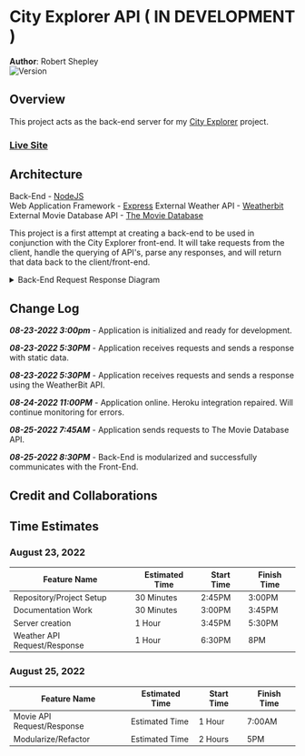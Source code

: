 # City Explorer API ( IN DEVELOPMENT )

**Author**: Robert Shepley  
![Version](https://img.shields.io/github/package-json/v/shepleysound/city-explorer-api)

## Overview

This project acts as the back-end server for my [City Explorer](https://github.com/shepleysound/city-explorer) project.

### [Live Site](https://shepleysound-city-explorer.netlify.app/)

## Architecture
<!-- Provide a detailed description of the application design. What technologies (languages, libraries, etc) you're using, and any other relevant design information. -->
Back-End - [NodeJS](https://nodejs.org/)  
Web Application Framework - [Express](https://expressjs.com/)
External Weather API - [Weatherbit](https://www.weatherbit.io/api)
External Movie Database API - [The Movie Database](https://developers.themoviedb.org/)

This project is a first attempt at creating a back-end to be used in conjunction with the City Explorer front-end. It will take requests from the client, handle the querying of API's, parse any responses, and will return that data back to the client/front-end.

<details><summary>Back-End Request Response Diagram</summary>

![Request Response Diagram](docs/back-end_request-response_v1.jpg)

![Request Response Diagram](docs/cityexplorer-requestresponse-diagram.jpg)

</details>

## Change Log
<!-- Use this area to document the iterative changes made to your application as each feature is successfully implemented. Use time stamps. Here's an example:
-->

***08-23-2022 3:00pm*** - Application is initialized and ready for development.  

***08-23-2022 5:30PM*** - Application receives requests and sends a response with static data.

***08-23-2022 5:30PM*** - Application receives requests and sends a response using the WeatherBit API.

***08-24-2022 11:00PM*** - Application online. Heroku integration repaired. Will continue monitoring for errors.

***08-25-2022 7:45AM*** - Application sends requests to The Movie Database API.

***08-25-2022 8:30PM*** - Back-End is modularized and successfully communicates with the Front-End.

## Credit and Collaborations
<!-- Give credit (and a link) to other people or resources that helped you build this application. -->

## Time Estimates

### August 23, 2022

| Feature Name | Estimated Time | Start Time | Finish Time |
| ------------ | -------------- | ---------- | ----------- |
| Repository/Project Setup | 30 Minutes | 2:45PM | 3:00PM |
| Documentation Work | 30 Minutes | 3:00PM | 3:45PM |
| Server creation | 1 Hour | 3:45PM | 5:30PM |
| Weather API Request/Response | 1 Hour | 6:30PM | 8PM |

### August 25, 2022

| Feature Name | Estimated Time | Start Time | Finish Time |
| ------------ | -------------- | ---------- | ----------- |
| Movie API Request/Response | Estimated Time | 1 Hour | 7:00AM | 7:45AM |
| Modularize/Refactor | Estimated Time | 2 Hours | 5PM | 7:45PM |
